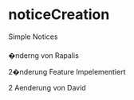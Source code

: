 # noticeCreation
Simple Notices 

####

�nderng von Rapalis

2�nderung Feature Impelementiert

2 Aenderung von David